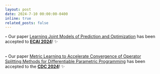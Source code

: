 ```yaml
---
layout: post
date: 2024-7-10 00:00:00-0400
inline: true
related_posts: false
---
```


**\-** Our paper [Learning Joint Models of Prediction and Optimization](https://arxiv.org/abs/2311.13087) has been accepted to **[ECAI 2024](https://www.ecai2024.eu)**! :sparkles:

<br> **\-** Our paper [Metric Learning to Accelerate Convergence of Operator Splitting Methods for Differentiable Parametric Programming](10.48550/arXiv.2404.00882) has been accepted to the **[CDC 2024](https://cdc2024.ieeecss.org)**! :sparkles:
